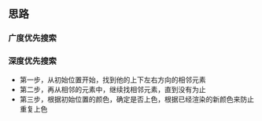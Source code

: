 ## 思路
### 广度优先搜索
### 深度优先搜索
- 第一步，从初始位置开始，找到他的上下左右方向的相邻元素
- 第二步，再从相邻的元素中，继续找相邻元素，直到没有为止
- 第三步，根据初始位置的颜色，确定是否上色，根据已经渲染的新颜色来防止重复上色
